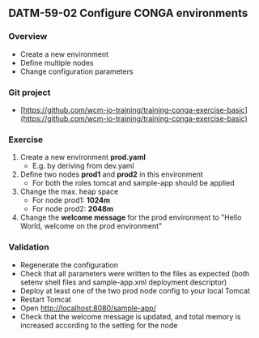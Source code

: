 ## DATM-59-02 Configure CONGA environments

### Overview

*   Create a new environment
*   Define multiple nodes
*   Change configuration parameters

### Git project

*   [https://github.com/wcm-io-training/training-conga-exercise-basic](https://github.com/wcm-io-training/training-conga-exercise-basic)

### Exercise

1.  Create a new environment **prod.yaml**
    *   E.g. by deriving from dev.yaml
2.  Define two nodes **prod1** and **prod2** in this environment
    *   For both the roles tomcat and sample-app should be applied
3.  Change the max. heap space
    *   For node prod1: **1024m**
    *   For node prod2: **2048m**
4.  Change the **welcome message** for the prod environment to "Hello World, welcome on the prod environment"

### Validation

*   Regenerate the configuration
*   Check that all parameters were written to the files as expected (both setenv shell files and sample-app.xml deployment descriptor)
*   Deploy at least one of the two prod node config to your local Tomcat
*   Restart Tomcat
*   Open [http://localhost:8080/sample-app/](http://localhost:8080/sample-app/)
*   Check that the welcome message is updated, and total memory is increased according to the setting for the node

